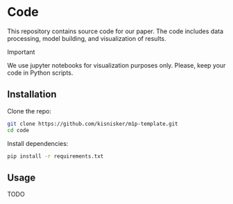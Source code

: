 # Code

This repository contains source code for our paper. The code includes data processing, model building, and visualization of results.

> [!IMPORTANT]
> We use jupyter notebooks for visualization purposes only. Please, keep your code in Python scripts.

## Installation

Clone the repo:
```bash
git clone https://github.com/kisnisker/m1p-template.git
cd code
```

Install dependencies:
```bash
pip install -r requirements.txt
```

## Usage

TODO